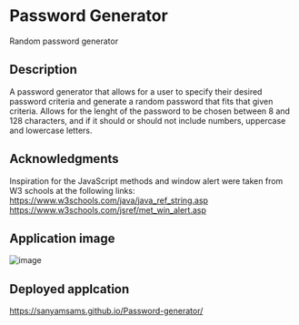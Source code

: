 # Password Generator
Random password generator

## Description 
A password generator that allows for a user to specify their desired password criteria and generate a random password that fits that given criteria. Allows for the lenght of the password to be chosen between 8 and 128 characters, and if it should or should not include numbers, uppercase and lowercase letters.

## Acknowledgments
Inspiration for the JavaScript methods and window alert were taken from W3 schools at the following links:
https://www.w3schools.com/java/java_ref_string.asp
https://www.w3schools.com/jsref/met_win_alert.asp

## Application image 
![image](https://github.com/SanyamSamS/Module-3-Challenge/assets/144437895/55c889e1-333a-4ad8-8206-c6e50b14a98e)

## Deployed applcation
https://sanyamsams.github.io/Password-generator/
